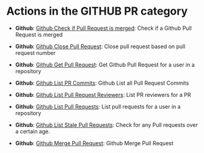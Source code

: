 # Actions in the GITHUB PR category
* **Github**: [Github Check if Pull Request is merged](https://github.com/unskript/Awesome-CloudOps-Automation/tree/master/Github/legos/github_check_if_pull_request_is_merged/github_check_if_pull_request_is_merged.py): Check if a Github Pull Request is merged

* **Github**: [Github Close Pull Request](https://github.com/unskript/Awesome-CloudOps-Automation/tree/master/Github/legos/github_close_pull_request/github_close_pull_request.py): Close pull request based on pull request number

* **Github**: [Github Get Pull Request](https://github.com/unskript/Awesome-CloudOps-Automation/tree/master/Github/legos/github_get_pull_request/github_get_pull_request.py): Get Github Pull Request for a user in a repository

* **Github**: [Github List PR Commits](https://github.com/unskript/Awesome-CloudOps-Automation/tree/master/Github/legos/github_list_pull_request_commits/github_list_pull_request_commits.py): Github List all Pull Request Commits

* **Github**: [Github List Pull Request Reviewers](https://github.com/unskript/Awesome-CloudOps-Automation/tree/master/Github/legos/github_list_pull_request_reviewers/github_list_pull_request_reviewers.py): List PR reviewers for a PR

* **Github**: [Github List Pull Requests](https://github.com/unskript/Awesome-CloudOps-Automation/tree/master/Github/legos/github_list_pull_requests/github_list_pull_requests.py): List pull requests for a user in a repository

* **Github**: [Github List Stale Pull Requests](https://github.com/unskript/Awesome-CloudOps-Automation/tree/master/Github/legos/github_list_stale_pull_requests/github_list_stale_pull_requests.py): Check for any Pull requests over a certain age. 

* **Github**: [Github Merge Pull Request](https://github.com/unskript/Awesome-CloudOps-Automation/tree/master/Github/legos/github_merge_pull_request/github_merge_pull_request.py): Github Merge Pull Request

